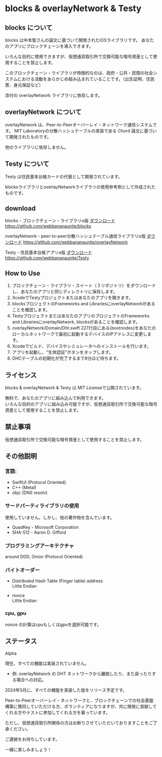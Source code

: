 # blocks & overlayNetwork & Testy

## blocks について
blocks は中本智さんの論文に基づいて開発されたiOSライブラリです。
あなたのアプリにブロックチェーンを導入できます。

いろんな目的に使用できますが、仮想通貨取引所で交換可能な暗号資産として使用することを禁止します。

このブロックチェーン・ライブラリが特徴的なのは、政府・公共・民間の社会システムにおける活動をあらかじめ組み込まれていることです。（出生証明、住民票、身元保証など）

添付の overlayNetwork ライブラリに依存します。

## overlayNetwork について
overlayNetwork は、Peer-to-Peerオーバーレイ・ネットワーク通信システムです。
MIT Laboratoryの分散ハッシュテーブルの実装である Chord 論文に基づいて開発されたものです。

他のライブラリに依存しません。

## Testy について
Testy は住民基本台帳カードの代替として開発されています。

blocksライブラリとoverlayNetworkライブラリの使用参考例として作成されたものです。

## download

blocks - ブロックチェーン・ライブラリα版 
[ダウンロード](https://github.com/webbananaunite/blocks) 
https://github.com/webbananaunite/blocks
 
overlayNetwork - peer-to-peer分散ハッシュテーブル通信ライブラリα版 
[ダウンロード](https://github.com/webbananaunite/overlayNetwork) 
https://github.com/webbananaunite/overlayNetwork
 
Testy - 住民基本台帳アプリα版 
[ダウンロード](https://github.com/webbananaunite/Testy) 
https://github.com/webbananaunite/Testy

## How to Use
1) ブロックチェーン・ライブラリ・スイート（３リポジトリ）をダウンロードし、あなたのアプリと同じディレクトリに保存します。  
2) XcodeでTestyプロジェクトまたはあなたのアプリを開きます。  
3) blocksプロジェクトのFrameworks and LibrariesにoverlayNetworkがあることを確認します。  
4) TestyプロジェクトまたはあなたのアプリのプロジェクトのFrameworks and LibrariesにoverlayNetwork, blocksがあることを確認します。  
5) overlayNetwork/Domain/Dht.swift 227行目にある{bootnodes}をあなたのローカルネットワークで最初に起動するデバイスのIPアドレスに変更します。  
6) Xcodeでビルド、デバイスやシミュレータへのインストールを行います。  
7) アプリを起動し、"生体認証"ボタンをタップします。  
8) DHCテーブルの初期化が完了するまで8分ほど待ちます。  

## ライセンス
blocks & overlayNetwork & Testy は MIT Licenseで公開されています。  

無料で、あなたのアプリに組み込んで利用できます。  
いろんな目的のアプリに組み込み可能ですが、仮想通貨取引所で交換可能な暗号資産として使用することを禁止します。

## 禁止事項
仮想通貨取引所で交換可能な暗号資産として使用することを禁止します。

## その他説明
### 言語:  
- SwiftUI (Protocol Oriented) 
- C++ (Metal) 
- objc (DNS resolv)

### サードパーティライブラリの使用
使用していません。しかし、他の著作物を含んでいます。
- QuadKey - Microsoft Corporation  
- SHA-512 - Aaron D. Gifford

### プログラミングアーキテクチャ  
around DDD, Onion (Protocol Oriented)

### バイトオーダー  
- Distributed Hash Table (Finger table) address  
Little Endian

- nonce  
Little Endian

### cpu, gpu
nonce の計算はcpuもしくはgpuを選択可能です。

## ステータス
Alpha  

現在、すべての機能は実装されていません。
- 例. overlayNetwork の DHT ネットワークから離脱したり、また戻ったりする場合への対応。  

2024年5月に、すべての機能を実装した版をリリース予定です。  

Peer-to-Peerオーバーレイ・ネットワークと、ブロックチェーンでの社会基盤構築に賛同していただける方、ボランティアになりますが、共に開発に貢献してくれる方やテストに参加してくれる方を募っています。  

ただし、仮想通貨取引所関係の方はお断りさせていただいておりますことをご了承ください。  

ご連絡をお待ちしています。  

一緒に楽しみましょう！
